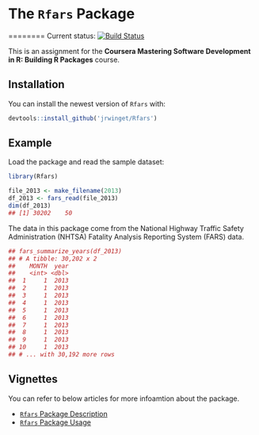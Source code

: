 # The `Rfars` Package
========
Current status: [![Build Status](https://travis-ci.org/jrwinget/Rfars.svg?branch=master)](https://travis-ci.org/jrwinget/Rfars)

This is an assignment for the **Coursera Mastering Software Development in R: Building R Packages** course.

Installation
------------

You can install the newest version of `Rfars` with:

``` r
devtools::install_github('jrwinget/Rfars')
```

Example
-------

Load the package and read the sample dataset:

``` r
library(Rfars)

file_2013 <- make_filename(2013)
df_2013 <- fars_read(file_2013) 
dim(df_2013)
## [1] 30202    50
```

The data in this package come from the National Highway Traffic Safety Administration (NHTSA) Fatality Analysis Reporting System (FARS) data.

``` r
## fars_summarize_years(df_2013)
## # A tibble: 30,202 x 2
##    MONTH  year
##    <int> <dbl>
##  1     1  2013
##  2     1  2013
##  3     1  2013
##  4     1  2013
##  5     1  2013
##  6     1  2013
##  7     1  2013
##  8     1  2013
##  9     1  2013
## 10     1  2013
## # ... with 30,192 more rows
```

Vignettes
-------

You can refer to below articles for more infoamtion about the package.

- [`Rfars` Package Description](http://rpubs.com/jrwinget/package-description)
- [`Rfars` Package Usage](http://rpubs.com/jrwinget/package-usage)
